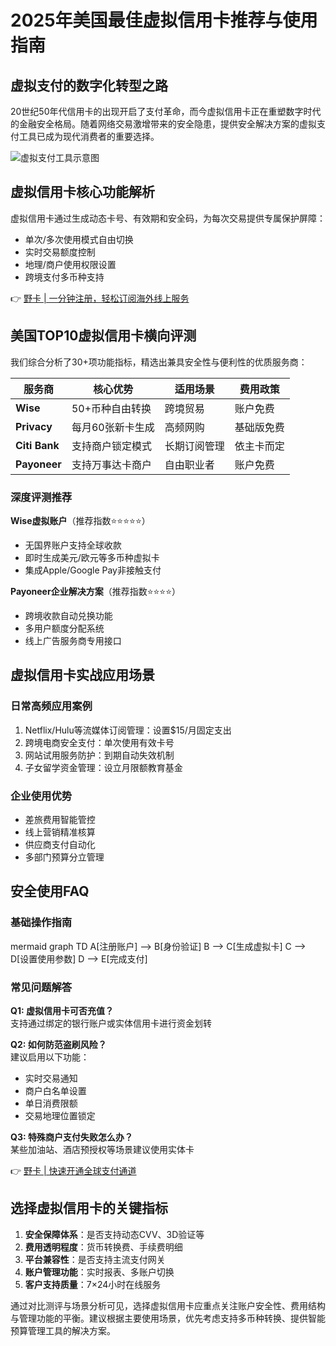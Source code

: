 # 2025年美国最佳虚拟信用卡推荐与使用指南

## 虚拟支付的数字化转型之路
20世纪50年代信用卡的出现开启了支付革命，而今虚拟信用卡正在重塑数字时代的金融安全格局。随着网络交易激增带来的安全隐患，提供安全解决方案的虚拟支付工具已成为现代消费者的重要选择。

![虚拟支付工具示意图](https://via.placeholder.com/800x400)

## 虚拟信用卡核心功能解析
虚拟信用卡通过生成动态卡号、有效期和安全码，为每次交易提供专属保护屏障：
- 单次/多次使用模式自由切换
- 实时交易额度控制
- 地理/商户使用权限设置
- 跨境支付多币种支持

👉 [野卡 | 一分钟注册，轻松订阅海外线上服务](https://bbtdd.com/yeka)

## 美国TOP10虚拟信用卡横向评测
我们综合分析了30+项功能指标，精选出兼具安全性与便利性的优质服务商：

| 服务商       | 核心优势                         | 适用场景           | 费用政策     |
|--------------|----------------------------------|--------------------|--------------|
| **Wise**     | 50+币种自由转换                  | 跨境贸易           | 账户免费     |
| **Privacy**  | 每月60张新卡生成                 | 高频网购           | 基础版免费   |
| **Citi Bank**| 支持商户锁定模式                 | 长期订阅管理       | 依主卡而定   |
| **Payoneer** | 支持万事达卡商户                 | 自由职业者         | 账户免费     |

### 深度评测推荐
**Wise虚拟账户**（推荐指数⭐⭐⭐⭐⭐）
- 无国界账户支持全球收款
- 即时生成美元/欧元等多币种虚拟卡
- 集成Apple/Google Pay非接触支付

**Payoneer企业解决方案**（推荐指数⭐⭐⭐⭐）
- 跨境收款自动兑换功能
- 多用户额度分配系统
- 线上广告服务商专用接口

## 虚拟信用卡实战应用场景
### 日常高频应用案例
1. Netflix/Hulu等流媒体订阅管理：设置$15/月固定支出
2. 跨境电商安全支付：单次使用有效卡号
3. 网站试用服务防护：到期自动失效机制
4. 子女留学资金管理：设立月限额教育基金

### 企业使用优势
- 差旅费用智能管控
- 线上营销精准核算
- 供应商支付自动化
- 多部门预算分立管理

## 安全使用FAQ
### 基础操作指南
mermaid
graph TD
    A[注册账户] --> B[身份验证]
    B --> C[生成虚拟卡]
    C --> D[设置使用参数]
    D --> E[完成支付]


### 常见问题解答
**Q1: 虚拟信用卡可否充值？**  
支持通过绑定的银行账户或实体信用卡进行资金划转

**Q2: 如何防范盗刷风险？**  
建议启用以下功能：
- 实时交易通知
- 商户白名单设置
- 单日消费限额
- 交易地理位置锁定

**Q3: 特殊商户支付失败怎么办？**  
某些加油站、酒店预授权等场景建议使用实体卡

👉 [野卡 | 快速开通全球支付通道](https://bbtdd.com/yeka)

## 选择虚拟信用卡的关键指标
1. **安全保障体系**：是否支持动态CVV、3D验证等
2. **费用透明程度**：货币转换费、手续费明细
3. **平台兼容性**：是否支持主流支付网关
4. **账户管理功能**：实时报表、多账户切换
5. **客户支持质量**：7×24小时在线服务

通过对比测评与场景分析可见，选择虚拟信用卡应重点关注账户安全性、费用结构与管理功能的平衡。建议根据主要使用场景，优先考虑支持多币种转换、提供智能预算管理工具的解决方案。